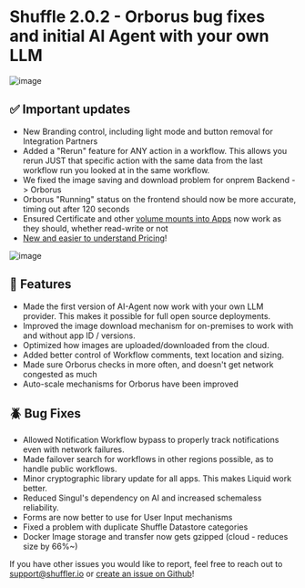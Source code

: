 # Shuffle 2.0.2 - Orborus bug fixes and initial AI Agent with your own LLM 

![image](https://github.com/user-attachments/assets/c9244c52-0d96-4204-a56c-f90b59aee70f)

## ✅ Important updates
- New Branding control, including light mode and button removal for Integration Partners
- Added a "Rerun" feature for ANY action in a workflow. This allows you rerun JUST that specific action with the same data from the last workflow run you looked at in the same workflow.
- We fixed the image saving and download problem for onprem Backend -> Orborus
- Orborus "Running" status on the frontend should now be more accurate, timing out after 120 seconds
- Ensured Certificate and other [volume mounts into Apps](https://shuffler.io/docs/configuration) now work as they should, whether read-write or not
- [New and easier to understand Pricing](https://shuffler.io/pricing)!

![image](https://github.com/user-attachments/assets/5b2137f9-797c-485d-8b67-b7c51a4b3363)

## 🚀 Features
- Made the first version of AI-Agent now work with your own LLM provider. This makes it possible for full open source deployments. 
- Improved the image download mechanism for on-premises to work with and without app ID / versions.
- Optimized how images are uploaded/downloaded from the cloud.
- Added better control of Workflow comments, text location and sizing.
- Made sure Orborus checks in more often, and doesn't get network congested as much
- Auto-scale mechanisms for Orborus have been improved

## 🪲 Bug Fixes
- Allowed Notification Workflow bypass to properly track notifications even with network failures.
- Made failover search for workflows in other regions possible, as to handle public workflows.
- Minor cryptographic library update for all apps. This makes Liquid work better.
- Reduced Singul's dependency on AI and increased schemaless reliability.
- Forms are now better to use for User Input mechanisms
- Fixed a problem with duplicate Shuffle Datastore categories
- Docker Image storage and transfer now gets gzipped (cloud - reduces size by 66%~)

If you have other issues you would like to report, feel free to reach out to support@shuffler.io or [create an issue on Github](https://github.com/Shuffle/Shuffle/issues)! 
